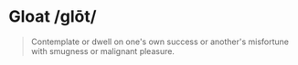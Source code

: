 # Gloat /ɡlōt/

> Contemplate or dwell on one's own success or another's misfortune with
> smugness or malignant pleasure.

